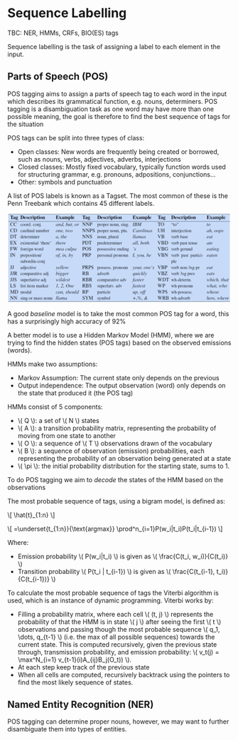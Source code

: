 # Sequence Labelling

TBC:  NER, HMMs, CRFs, BIO(ES) tags

Sequence labelling is the task of assigning a label to each element in the input. 

## Parts of Speech (POS)

POS tagging aims to assign a parts of speech tag to each word in the input which describes its grammatical function, e.g. nouns, determiners. POS tagging is a disambiguation task as one word may have more than one possible meaning, the goal is therefore to find the best sequence of tags for the situation

POS tags can be split into three types of class:
- Open classes: New words are frequently being created or borrowed, such as nouns, verbs, adjectives, adverbs, interjections
- Closed classes: Mostly fixed vocabulary, typically function words used for structuring grammar, e.g. pronouns, adpositions, conjunctions...
- Other: symbols and punctuation

A list of POS labels is known as a Tagset. The most common of these is the Penn Treebank which contains 45 different labels. 

![Penn Treebank Tags](../images/penn-treebank-tags.png)

A good *baseline* model is to take the most common POS tag for a word, this has a surprisingly high accuracy of 92%

A better model is to use a Hidden Markov Model (HMM), where we are trying to find the hidden states (POS tags) based on the observed emissions (words).

HMMs make two assumptions:
- Markov Assumption: The current state only depends on the previous
- Output independence: The output observation (word) only depends on the state that produced it (the POS tag)

HMMs consist of 5 components:
- \\( Q \\): a set of \\( N \\) states
- \\( A \\): a transition probability matrix, representing the probability of moving from one state to another
- \\( O \\): a sequence of \\( T \\) observations drawn of the vocabulary
- \\( B \\): a sequence of observation (emission) probabilities, each representing the probability of an observation being generated at a state
- \\( \pi \\): the initial probability distribution for the starting state, sums to 1.

To do POS tagging we aim to *decode* the states of the HMM based on the observations

The most probable sequence of tags, using a bigram model, is defined as:

\\[  \hat{t}_{1:n} \\]

\\[ =\underset{t_{1:n}}{\text{argmax}} \prod^n_{i=1}P(w_i|t_i)P(t_i|t_{i-1}) \\]

Where:
- Emission probability \\( P(w_i|t_i) \\) is given as \\( \frac{C(t_i, w_i)}{C(t_i)} \\)
- Transition probability \\( P(t_i | t_{i-1}) \\) is given as \\( \frac{C(t_{i-1}, t_i)}{C(t_{i-1})} \\)

To calculate the most probable sequence of tags the Viterbi algorithm is used, which is an instance of dynamic programming. Viterbi works by:
- Filling a probability matrix, where each cell \\( (t, j) \\) represents the probability of that the HMM is in state \\( j \\) after seeing the first \\( t \\) observations and passing though the most probable sequence \\( q_1, \dots, q_{t-1} \\) (i.e. the max of all possible sequences) towards the current state. This is computed recursively, given the previous state through, transmission probability, and emission probability: \\( v_t(j) = \max^N_{i=1} v_{t-1}(i)A_{ij}B_j(O_t)) \\). 
- At each step keep track of the previous state
- When all cells are computed, recursively backtrack using the pointers to find the most likely sequence of states. 

## Named Entity Recognition (NER)

POS tagging can determine proper nouns, however, we may want to further disambiguate them into types of entities. 
